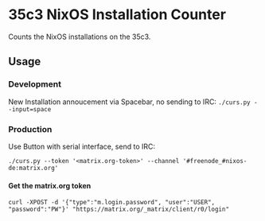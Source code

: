 # 35c3 NixOS Installation Counter
Counts the NixOS installations on the 35c3.

## Usage

### Development

New Installation annoucement via Spacebar, no sending to IRC: `./curs.py --input=space`

### Production

Use Button with serial interface, send to IRC:

```
./curs.py --token '<matrix.org-token>' --channel '#freenode_#nixos-de:matrix.org'
```

#### Get the matrix.org token
```
curl -XPOST -d '{"type":"m.login.password", "user":"USER", "password":"PW"}' "https://matrix.org/_matrix/client/r0/login"
```
